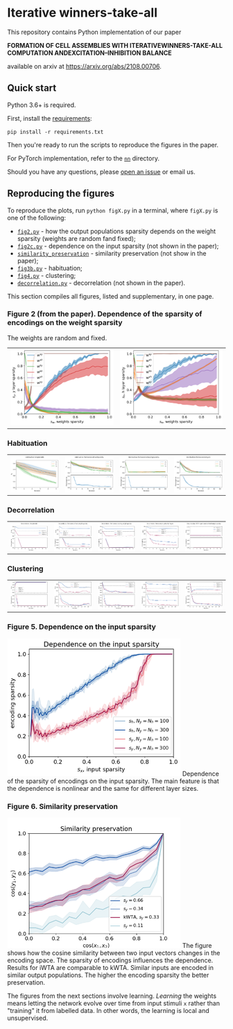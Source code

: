# Iterative winners-take-all

This repository contains Python implementation of our paper

**FORMATION  OF CELL ASSEMBLIES WITH ITERATIVEWINNERS-TAKE-ALL COMPUTATION ANDEXCITATION–INHIBITION  BALANCE**

available on arxiv at https://arxiv.org/abs/2108.00706.

## Quick start

Python 3.6+ is required.

First, install the [requirements](./requirements.txt):
```
pip install -r requirements.txt
```

Then you're ready to run the scripts to reproduce the figures in the paper.

For PyTorch implementation, refer to the [`nn`](./nn) directory.

Should you have any questions, please [open an issue](https://github.com/KyivAIGroup/iterative-winners-take-all/issues) or email us.

## Reproducing the figures

To reproduce the plots, run `python figX.py` in a terminal, where `figX.py` is one of the following:

* [`fig2.py`](./fig2.py) - how the output populations sparsity depends on the weight sparsity (weights are random fand fixed);
* [`fig2c.py`](./fig2c.py) - dependence on the input sparsity (not shown in the paper);
* [`similarity_preservation`](./similarity_preservation.py) - similarity preservation (not show in the paper);
* [`fig3b.py`](./fig3b.py) - habituation;
* [`fig4.py`](./fig4.py) - clustering;
* [`decorrelation.py`](./decorrelation.py) - decorrelation (not shown in the paper).

This section compiles all figures, listed and supplementary, in one page.
### Figure 2 (from the paper). Dependence of the sparsity of encodings on the weight sparsity
The weights are random and fixed.
<table style="width:100%">
    <tr>
        <td>
            <img src="figures/fig2a.png"/>
        </td>
        <td>
            <img src="figures/fig2b.png"/>
        </td>
    </tr>
</table>


### Habituation

<table style="width:100%">
    <tr>
        <td>
            <img src="figures/habituation/simpleHebb.png"/>
        </td>
        <td>
            <img src="figures/habituation/permanence-fixed.png"/>
        </td>
        <td>
            <img src="figures/habituation/permanence-varying.png"/>
        </td>
		<td>
            <img src="figures/habituation/permanence-vogels.png"/>
        </td>
    </tr>
</table>

### Decorrelation

<table style="width:100%">
    <tr>
        <td>
            <img src="figures/decorrelation/simpleHebb.png"/>
        </td>
        <td>
            <img src="figures/decorrelation/permanence-fixed.png"/>
        </td>
        <td>
            <img src="figures/decorrelation/permanence-varying.png"/>
        </td>
		<td>
            <img src="figures/decorrelation/permanenceVogels.png"/>
        </td>
		<td>
            <img src="figures/decorrelation/kWTA-permanence-fixed.png"/>
        </td>
    </tr>
</table>


### Clustering

<table style="width:100%">
    <tr>
        <td>
            <img src="figures/clustering/simpleHebb.png"/>
        </td>
        <td>
            <img src="figures/clustering/permanence-fixed.png"/>
        </td>
        <td>
            <img src="figures/clustering/permanence-varying.png"/>
        </td>
		<td>
            <img src="figures/clustering/permanenceVogels.png"/>
        </td>
		<td>
            <img src="figures/clustering/kWTA-permanence-fixed.png"/>
        </td>
    </tr>
</table>


### Figure 5. Dependence on the input sparsity

<img src="figures/fig2c.png" alt="figures/fig2c.png" width="400"/>
Dependence of the sparsity of encodings on the input sparsity.
The main feature is that the dependence is nonlinear and the same for different layer sizes.

### Figure 6. Similarity preservation

<img src="figures/similarity_preservation.png" alt="figures/similarity_preservation.png" width="400"/>
The figure shows how the cosine similarity between two input vectors changes in the encoding space. The sparsity of encodings influences the dependence. Results for iWTA are comparable to kWTA. Similar inputs are encoded in similar output populations. The higher the encoding sparsity the better preservation.

The figures from the next sections involve learning. *Learning* the weights means letting the network evolve over time from input stimuli `x` rather than "training" it from labelled data. In other words, the learning is local and unsupervised.


